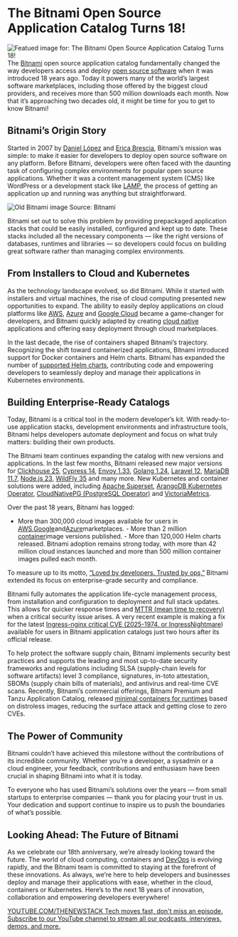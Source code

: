 # The Bitnami Open Source Application Catalog Turns 18!
![Featued image for: The Bitnami Open Source Application Catalog Turns 18!](https://cdn.thenewstack.io/media/2025/04/acd4ccff-bitnami-18-1024x576.jpg)
The [Bitnami](https://bitnami.com/) open source application catalog fundamentally changed the way developers access and deploy [open source software](https://thenewstack.io/open-source/) when it was introduced 18 years ago. Today it powers many of the world’s largest software marketplaces, including those offered by the biggest cloud providers, and receives more than 500 million downloads each month. Now that it’s approaching two decades old, it might be time for you to get to know Bitnami!

## Bitnami’s Origin Story
Started in 2007 by [Daniel López](https://www.linkedin.com/in/ridruejo/) and [Erica Brescia](https://www.linkedin.com/in/ebrescia/), Bitnami’s mission was simple: to make it easier for developers to deploy open source software on any platform. Before Bitnami, developers were often faced with the daunting task of configuring complex environments for popular open source applications. Whether it was a content management system (CMS) like WordPress or a development stack like [LAMP](https://thenewstack.io/install-a-full-lamp-stack-on-a-debian-server/), the process of getting an application up and running was anything but straightforward.

![Old Bitnami image](https://cdn.thenewstack.io/media/2025/04/e7ef43f7-bitnami.png)
Source: Bitnami

Bitnami set out to solve this problem by providing prepackaged application stacks that could be easily installed, configured and kept up to date. These stacks included all the necessary components — like the right versions of databases, runtimes and libraries — so developers could focus on building great software rather than managing complex environments.

## From Installers to Cloud and Kubernetes
As the technology landscape evolved, so did Bitnami. While it started with installers and virtual machines, the rise of cloud computing presented new opportunities to expand. The ability to easily deploy applications on cloud platforms like [AWS](https://aws.amazon.com/marketplace/search/results?searchTerms=bitnami), [Azure](https://azuremarketplace.microsoft.com/en-us/marketplace/apps?search=bitnami&page=1) and [Google Cloud](https://console.cloud.google.com/marketplace/browse?q=bitnami) became a game-changer for developers, and Bitnami quickly adapted by creating [cloud native](https://thenewstack.io/cloud-native/) applications and offering easy deployment through cloud marketplaces.

In the last decade, the rise of containers shaped Bitnami’s trajectory. Recognizing the shift toward containerized applications, Bitnami introduced support for Docker containers and Helm charts. Bitnami has expanded the number of [supported Helm charts](https://github.com/bitnami/charts), contributing code and empowering developers to seamlessly deploy and manage their applications in Kubernetes environments.

## Building Enterprise-Ready Catalogs
Today, Bitnami is a critical tool in the modern developer’s kit. With ready-to-use application stacks, development environments and infrastructure tools, Bitnami helps developers automate deployment and focus on what truly matters: building their own products.

The Bitnami team continues expanding the catalog with new versions and applications. In the last few months, Bitnami released new major versions for [Clickhouse 25](https://github.com/bitnami/charts/pull/31786/), [Cypress 14](https://github.com/bitnami/containers/pull/76447), [Envoy 1.33](https://github.com/bitnami/containers/pull/76495), [Golang 1.24](https://github.com/bitnami/containers/pull/77394), [Laravel 12](https://github.com/bitnami/containers/pull/78652), [MariaDB 11.7](https://github.com/bitnami/containers/tree/main/bitnami/mariadb/11.7), [Node.js 23](https://github.com/bitnami/containers/tree/main/bitnami/node/23), [WildFly 35](https://github.com/bitnami/charts/pull/31290) and many more. New Kubernetes and container solutions were added, including [Apache Superset](https://github.com/bitnami/charts/tree/main/bitnami/superset), [ArangoDB Kubernetes Operator](https://github.com/bitnami/charts/tree/main/bitnami/kube-arangodb), [CloudNativePG (PostgreSQL Operator)](https://github.com/bitnami/charts/tree/main/bitnami/cloudnative-pg) and [VictoriaMetrics](https://github.com/bitnami/charts/tree/main/bitnami/victoriametrics).

Over the past 18 years, Bitnami has logged:

- More than 300,000 cloud images available for users in
[AWS](https://aws.amazon.com/?utm_content=inline+mention),[Google](https://cloud.google.com/?utm_content=inline+mention)and[Azure](https://news.microsoft.com/?utm_content=inline+mention)marketplaces. - More than 2 million
[container](https://thenewstack.io/introduction-to-containers/)image versions published. - More than 120,000 Helm charts released.
Bitnami adoption remains strong today, with more than 42 million cloud instances launched and more than 500 million container images pulled each month.

To measure up to its motto, [“Loved by developers. Trusted by ops,”](https://bitnami.com/) Bitnami extended its focus on enterprise-grade security and compliance.

Bitnami fully automates the application life-cycle management process, from installation and configuration to deployment and full stack updates. This allows for quicker response times and [MTTR (mean time to recovery)](https://thenewstack.io/to-improve-mttr-start-at-the-beginning/) when a critical security issue arises. A very recent example is making a fix for the latest [Ingress-nginx critical CVE (2025-1974, or IngressNightmare](https://community.broadcom.com/tanzu/blogs/beltran-rueda-borrego/2025/03/25/ingress-nginx-cve-2025-1974)) available for users in Bitnami application catalogs just two hours after its official release.

To help protect the software supply chain, Bitnami implements security best practices and supports the leading and most up-to-date security frameworks and regulations including SLSA (supply-chain levels for software artifacts) level 3 compliance, signatures, in-toto attestation, SBOMs (supply chain bills of materials), and antivirus and real-time CVE scans. Recently, Bitnami’s commercial offerings, Bitnami Premium and Tanzu Application Catalog, released [minimal containers for runtimes](https://blogs.vmware.com/tanzu/introducing-minimal-application-runtimes-in-tanzu-application-catalog-and-bitnami-premium/) based on distroless images, reducing the surface attack and getting close to zero CVEs.

## The Power of Community
Bitnami couldn’t have achieved this milestone without the contributions of its incredible community. Whether you’re a developer, a sysadmin or a cloud engineer, your feedback, contributions and enthusiasm have been crucial in shaping Bitnami into what it is today.

To everyone who has used Bitnami’s solutions over the years — from small startups to enterprise companies — thank you for placing your trust in us. Your dedication and support continue to inspire us to push the boundaries of what’s possible.

## Looking Ahead: The Future of Bitnami
As we celebrate our 18th anniversary, we’re already looking toward the future. The world of cloud computing, containers and [DevOps](https://roadmap.sh/devops) is evolving rapidly, and the Bitnami team is committed to staying at the forefront of these innovations. As always, we’re here to help developers and businesses deploy and manage their applications with ease, whether in the cloud, containers or Kubernetes. Here’s to the next 18 years of innovation, collaboration and empowering developers everywhere!

[
YOUTUBE.COM/THENEWSTACK
Tech moves fast, don't miss an episode. Subscribe to our YouTube
channel to stream all our podcasts, interviews, demos, and more.
](https://youtube.com/thenewstack?sub_confirmation=1)